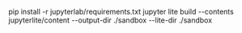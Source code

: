 
pip install -r jupyterlab/requirements.txt
jupyter lite build --contents jupyterlite/content --output-dir ./sandbox --lite-dir ./sandbox
